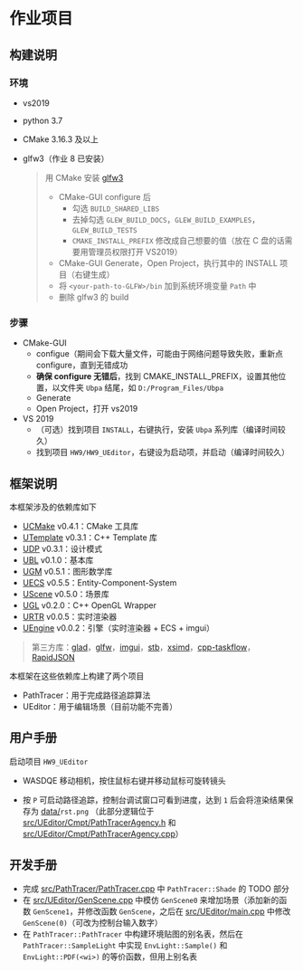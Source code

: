 # 作业项目

## 构建说明

### 环境

- vs2019

- python 3.7

- CMake 3.16.3 及以上

- glfw3（作业 8 已安装）

  > 用 CMake 安装 [glfw3](https://github.com/glfw/glfw) 
  >
  > - CMake-GUI configure 后
  >   - 勾选 `BUILD_SHARED_LIBS` 
  >   - 去掉勾选 `GLEW_BUILD_DOCS`，`GLEW_BUILD_EXAMPLES`，`GLEW_BUILD_TESTS` 
  >   - `CMAKE_INSTALL_PREFIX` 修改成自己想要的值（放在 C 盘的话需要用管理员权限打开 VS2019）
  > - CMake-GUI Generate，Open Project，执行其中的 INSTALL 项目（右键生成）
  > - 将 `<your-path-to-GLFW>/bin` 加到系统环境变量 `Path` 中
  > - 删除 glfw3 的 build

### 步骤

- CMake-GUI
  - configue（期间会下载大量文件，可能由于网络问题导致失败，重新点 configure，直到无错成功
  - **确保 configure 无错后**，找到 CMAKE_INSTALL_PREFIX，设置其他位置，以文件夹 `Ubpa` 结尾，如 `D:/Program_Files/Ubpa` 
  - Generate
  - Open Project，打开 vs2019
- VS 2019
  - （可选）找到项目 `INSTALL`，右键执行，安装 `Ubpa` 系列库（编译时间较久）
  - 找到项目 `HW9/HW9_UEditor`，右键设为启动项，并启动（编译时间较久）

## 框架说明

本框架涉及的依赖库如下

- [UCMake](https://github.com/Ubpa/UCMake) v0.4.1：CMake 工具库
- [UTemplate](https://github.com/Ubpa/UTemplate) v0.3.1：C++ Template 库
- [UDP](https://github.com/Ubpa/UDP) v0.3.1：设计模式
- [UBL](https://github.com/Ubpa/UBL) v0.1.0：基本库
- [UGM](https://github.com/Ubpa/UGM) v0.5.1：图形数学库
- [UECS](https://github.com/Ubpa/UECS) v0.5.5：Entity-Component-System
- [UScene](https://github.com/Ubpa/UScene) v0.5.0：场景库
- [UGL](https://github.com/Ubpa/UGL) v0.2.0：C++ OpenGL Wrapper
- [URTR](https://github.com/Ubpa/URTR) v0.0.5：实时渲染器
- [UEngine](https://github.com/Ubpa/UEngine) v0.0.2：引擎（实时渲染器 + ECS + imgui）

> 第三方库：[glad](https://github.com/Dav1dde/glad)，[glfw](https://github.com/glfw/glfw)，[imgui](https://github.com/ocornut/imgui)，[stb](https://github.com/nothings/stb)，[xsimd](https://github.com/xtensor-stack/xsimd)，[cpp-taskflow](https://github.com/cpp-taskflow/cpp-taskflow)，[RapidJSON](https://github.com/Tencent/rapidjson) 

本框架在这些依赖库上构建了两个项目

- PathTracer：用于完成路径追踪算法
- UEditor：用于编辑场景（目前功能不完善）

## 用户手册

启动项目 `HW9_UEditor` 

- WASDQE 移动相机，按住鼠标右键并移动鼠标可旋转镜头

- 按 `P` 可启动路径追踪，控制台调试窗口可看到进度，达到 `1` 后会将渲染结果保存为 [data/](data/)`rst.png` （此部分逻辑位于 [src/UEditor/Cmpt/PathTracerAgency.h](src/UEditor/Cmpt/PathTracerAgency.h) 和 [src/UEditor/Cmpt/PathTracerAgency.cpp](src/UEditor/Cmpt/PathTracerAgency.cpp)）

## 开发手册

- 完成 [src/PathTracer/PathTracer.cpp](src/PathTracer/PathTracer.cpp) 中 `PathTracer::Shade` 的 TODO 部分
- 在 [src/UEditor/GenScene.cpp](src/UEditor/GenScene.cpp) 中模仿 `GenScene0` 来增加场景（添加新的函数 `GenScene1`，并修改函数 `GenScene`，之后在 [src/UEditor/main.cpp](src/UEditor/main.cpp) 中修改 `GenScene(0)`（可改为控制台输入数字）
- 在 `PathTracer::PathTracer` 中构建环境贴图的别名表，然后在 `PathTracer::SampleLight` 中实现 `EnvLight::Sample()` 和 `EnvLight::PDF(<wi>)` 的等价函数，但用上别名表


